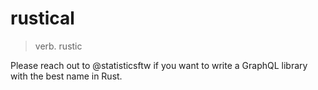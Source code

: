 # rustical

> verb. rustic

Please reach out to @statisticsftw if you want to write a GraphQL library with the best name in Rust.





